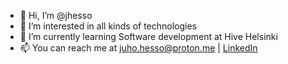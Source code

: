 - 👋 Hi, I’m @jhesso
- 👀 I’m interested in all kinds of technologies
- 🌱 I’m currently learning Software development at Hive Helsinki
- 📫 You can reach me at juho.hesso@proton.me | [LinkedIn](https://www.linkedin.com/in/juho-hesso/)

<!---
jhesso/jhesso is a ✨ special ✨ repository because its `README.md` (this file) appears on your GitHub profile.
You can click the Preview link to take a look at your changes.
--->
